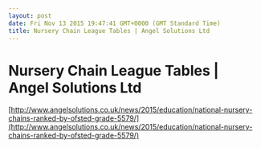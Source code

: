 ```yaml
---
layout: post
date: Fri Nov 13 2015 19:47:41 GMT+0000 (GMT Standard Time)
title: Nursery Chain League Tables | Angel Solutions Ltd
---
```



Nursery Chain League Tables | Angel Solutions Ltd 
=================================================

[http://www.angelsolutions.co.uk/news/2015/education/national-nursery-chains-ranked-by-ofsted-grade-5579/](http://www.angelsolutions.co.uk/news/2015/education/national-nursery-chains-ranked-by-ofsted-grade-5579/)

